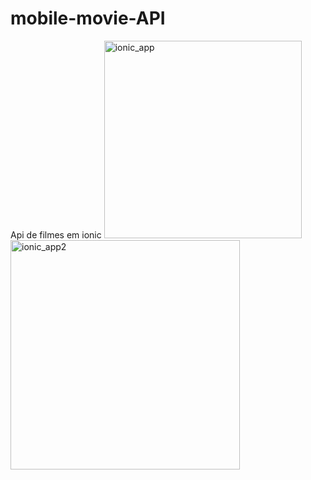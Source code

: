 # mobile-movie-API
Api de filmes em ionic
<img width="316" alt="ionic_app" src="https://github.com/geovanamayer/mobile-movie-API/assets/99758327/94af4add-9191-485d-ab38-745c798ef276">
<img width="367" alt="ionic_app2" src="https://github.com/geovanamayer/mobile-movie-API/assets/99758327/469a9173-0421-4df1-bfc6-a69538ff7893">
